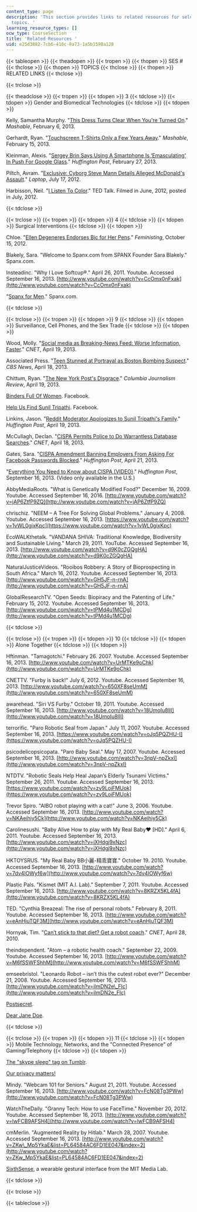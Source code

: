 ```yaml
---
content_type: page
description: 'This section provides links to related resources for selected course
  topics. '
learning_resource_types: []
ocw_type: CourseSection
title: 'Related Resources '
uid: e25d3882-7cb6-410c-0a73-1a5b1598a128
---
```


{{< tableopen >}}
{{< theadopen >}}
{{< tropen >}}
{{< thopen >}}
SES #
{{< thclose >}}
{{< thopen >}}
TOPICS
{{< thclose >}}
{{< thopen >}}
RELATED LINKS
{{< thclose >}}

{{< trclose >}}

{{< theadclose >}}
{{< tropen >}}
{{< tdopen >}}
3
{{< tdclose >}}
{{< tdopen >}}
Gender and Biomedical Technologies
{{< tdclose >}}
{{< tdopen >}}


Kelly, Samantha Murphy. "[This Dress Turns Clear When You're Turned On](http://mashable.com/2013/02/06/transparent-dress/)." _Mashable_, February 6, 2013.

Gerhardt, Ryan. "[Touchscreen T-Shirts Only a Few Years Away](http://mashable.com/2013/02/15/armour39/)." _Mashable_, February 15, 2013.

Kleinman, Alexis. "[Sergey Brin Says Using A Smartphone Is ‘Emasculating' In Push For Google Glass](http://www.huffingtonpost.com/2013/02/27/sergey-brin-emasculating_n_2776389.html?utm_hp_ref=tw)." _Huffington Post_, February 27, 2013.

Piltch, Avram. "[Exclusive: Cyborg Steve Mann Details Alleged McDonald's Assault](http://blog.laptopmag.com/exclusive-cyborg-steve-mann-on-alleged-mcdonalds-assault)." _Laptop_, July 17, 2012.

Harbisson, Neil. "[I Listen To Color](http://www.ted.com/talks/neil_harbisson_i_listen_to_color.html)." TED Talk. Filmed in June, 2012, posted in July, 2012.


{{< tdclose >}}

{{< trclose >}}
{{< tropen >}}
{{< tdopen >}}
4
{{< tdclose >}}
{{< tdopen >}}
Surgical Interventions
{{< tdclose >}}
{{< tdopen >}}


Chloe. "[Ellen Degeneres Endorses Bic for Her Pens](http://feministing.com/2012/10/15/ellen-degeneres-endorses-bic-for-her-pens/)." _Feministing_, October 15, 2012.

Blakely, Sara. "Welcome to Spanx.com from SPANX Founder Sara Blakely." Spanx.com.

Insteadinc. "Why I Love Softcup®." April 26, 2011. Youtube. Accessed September 16, 2013. [http://www.youtube.com/watch?v=CcOmx0nFxak](http://www.youtube.com/watch?v=CcOmx0nFxak)

"[Spanx for Men](http://www.spanx.com/mens-shapewear)." Spanx.com.


{{< tdclose >}}

{{< trclose >}}
{{< tropen >}}
{{< tdopen >}}
9
{{< tdclose >}}
{{< tdopen >}}
Surveillance, Cell Phones, and the Sex Trade
{{< tdclose >}}
{{< tdopen >}}


Wood, Molly. "[Social media as Breaking-News Feed: Worse Information, Faster](http://news.cnet.com/8301-31322_3-57580464-256/social-media-as-breaking-news-feed-worse-information-faster/)." _CNET_, April 19, 2013.

Associated Press. "[Teen Stunned at Portrayal as Boston Bombing Suspect](https://www.staradvertiser.com/2013/04/18/breaking-news/teen-stunned-at-portrayal-as-possible-bombing-suspect-in-n-y-post/)." _CBS News_, April 18, 2013.

Chittum, Ryan. "[The New York Post's Disgrace](http://www.cjr.org/the_audit/the_new_york_posts_disgrace.php)." _Columbia Journalism Review_, April 19, 2013.

[Binders Full Of Women](https://www.facebook.com/BindersFullofWomen/). Facebook.

[Help Us Find Sunil Tripathi](https://www.facebook.com/pages/Help-Us-Find-Sunil-Tripathi/403275636436466). Facebook.

Linkins, Jason. "[Reddit Moderator Apologizes to Sunil Tripathi's Family](http://www.huffingtonpost.com/2013/04/19/reddit-sunil-tripathi-apologize_n_3117051.html)." _Huffington Post_, April 19, 2013.

McCullagh, Declan. "[CISPA Permits Police to Do Warrantless Database Searches](http://news.cnet.com/8301-13578_3-57580268-38/cispa-permits-police-to-do-warrantless-database-searches/)." _CNET_, April 18, 2013.

Gates, Sara. "[CISPA Amendment Banning Employers From Asking For Facebook Passwords Blocked](http://www.huffingtonpost.com/2013/04/21/cispa-amendment-facebook-passwords-blocked_n_3128507.html)." _Huffington Post_, April 21, 2013.

"[Everything You Need to Know about CISPA (VIDEO)](http://videos.huffingtonpost.com/everything-you-need-to-know-about-cispa-517355277)." _Huffington Post_, September 16, 2013. (Video only available in the U.S.)

AbbyMediaRoots. "What is Genetically Modified Food?" December 16, 2009. Youtube. Accessed September 16, 2016. [http://www.youtube.com/watch?v=jAP6ZtfP9ZQ](http://www.youtube.com/watch?v=jAP6ZtfP9ZQ)

chrischiz. "NEEM – A Tree For Solving Global Problems." January 4, 2008. Youtube. Accessed September 16, 2013. [https://www.youtube.com/watch?v=1vWL0gixKpc](https://www.youtube.com/watch?v=1vWL0gixKpc)

EcoWALKthetalk. "VANDANA SHIVA: Traditional Knowledge, Biodiversity and Sustainable Living." March 29, 2011. YouTube. Accessed September 16, 2013. [http://www.youtube.com/watch?v=d9K0cZGQgHA](http://www.youtube.com/watch?v=d9K0cZGQgHA)

NaturalJusticeVideos. "Rooibos Robbery: A Story of Bioprospecting in South Africa." March 16, 2012. Youtube. Accessed September 16, 2013. [http://www.youtube.com/watch?v=GH5JF-n-rnA](http://www.youtube.com/watch?v=GH5JF-n-rnA)

GlobalResearchTV. "Open Seeds: Biopiracy and the Patenting of Life." February 15, 2012. Youtube. Accessed September 16, 2013. [http://www.youtube.com/watch?v=tPMd4u1MCDg](http://www.youtube.com/watch?v=tPMd4u1MCDg)


{{< tdclose >}}

{{< trclose >}}
{{< tropen >}}
{{< tdopen >}}
10
{{< tdclose >}}
{{< tdopen >}}
Alone Together
{{< tdclose >}}
{{< tdopen >}}


Hftinman. "Tamagotchi." February 26. 2007. Youtube. Accessed September 16, 2013. [http://www.youtube.com/watch?v=UrMTKe9oChk](http://www.youtube.com/watch?v=UrMTKe9oChk)

CNETTV. "Furby is back!" July 6, 2012. Youtube. Accessed September 16, 2013. [http://www.youtube.com/watch?v=650XF8seUmM](http://www.youtube.com/watch?v=650XF8seUmM)

awarehead. "Siri VS Furby." October 19, 2011. Youtube. Accessed September 16, 2013. [http://www.youtube.com/watch?v=18UmoIu8lII](http://www.youtube.com/watch?v=18UmoIu8lII)

terrorific. "Paro Robotic Seal from Japan." July 11, 2007. Youtube. Accessed September 16, 2013. [https://www.youtube.com/watch?v=oJq5PQZHU-I](https://www.youtube.com/watch?v=oJq5PQZHU-I)

psicodelicopsicopata. "Paro Baby Seal." May 17, 2007. Youtube. Accessed September 16, 2013. [http://www.youtube.com/watch?v=3npV-npZkxI](http://www.youtube.com/watch?v=3npV-npZkxI)

NTDTV. "Robotic Seals Help Heal Japan’s Elderly Tsunami Victims." September 26, 2011. Youtube. Accessed September 16, 2013. [https://www.youtube.com/watch?v=zv9LoiFMUok](https://www.youtube.com/watch?v=zv9LoiFMUok)

Trevor Spiro. "AIBO robot playing with a cat!" June 3, 2006. Youtube. Accessed September 16, 2013. [http://www.youtube.com/watch?v=NKAeihiy5Ck](http://www.youtube.com/watch?v=NKAeihiy5Ck)

Carolinesushi. "Baby Alive How to play with My Real Baby♥ \[HD\]." April 6, 2011. Youtube. Accessed September 16, 2013. [http://www.youtube.com/watch?v=iXHdgj9xNzc](http://www.youtube.com/watch?v=iXHdgj9xNzc)

HKTOYSRUS. "My Real Baby BB小麗-精乖寶寶." October 19. 2010. Youtube. Accessed September 16, 2013. [http://www.youtube.com/watch?v=7dv4IOWyf6w](http://www.youtube.com/watch?v=7dv4IOWyf6w)

Plastic Pals. "Kismet (MIT A.I. Lab)." September 7, 2011. Youtube. Accessed September 16, 2013. [http://www.youtube.com/watch?v=8KRZX5KL4fA](http://www.youtube.com/watch?v=8KRZX5KL4fA)

TED. "Cynthia Breazeal: The rise of personal robots." February 8, 2011. Youtube. Accessed September 16, 2013. [http://www.youtube.com/watch?v=eAnHjuTQF3M](http://www.youtube.com/watch?v=eAnHjuTQF3M)

Hornyak, Tim. "[Can’t stick to that diet? Get a robot coach](https://www.cnet.com/news/cant-stick-to-that-diet-get-a-robot-coach/)." _CNET_, April 28, 2010.

theindependent. "Atom – a robotic health coach." September 22, 2009. Youtube. Accessed September 16, 2013. [http://www.youtube.com/watch?v=M6fSSWFShhM](http://www.youtube.com/watch?v=M6fSSWFShhM)

emseebristol. "Leonardo Robot – isn’t this the cutest robot ever?" December 21, 2008. Youtube. Accessed September 16, 2013. [http://www.youtube.com/watch?v=ilmDN2e\_Flc](http://www.youtube.com/watch?v=ilmDN2e_Flc)

[Postsecret](http://www.postsecret.com/).

[Dear Jane Doe](http://webelieveyou.tumblr.com/).


{{< tdclose >}}

{{< trclose >}}
{{< tropen >}}
{{< tdopen >}}
11
{{< tdclose >}}
{{< tdopen >}}
Mobile Technology, Networks, and the "Connected Presence" of Gaming/Telephony
{{< tdclose >}}
{{< tdopen >}}


[The "skype sleep" tag on Tumblr](http://www.tumblr.com/tagged/skype-sleep).

[Our privacy matters!](http://ourprivacymattersproject.ca/)

Mindy. "Webcam 101 for Seniors." August 21, 2011. Youtube. Accessed September 16, 2013. [http://www.youtube.com/watch?v=FcN08Tg3PWw](http://www.youtube.com/watch?v=FcN08Tg3PWw)

WatchTheDaily. "Granny Tech: How to use FaceTime." November 20, 2012. Youtube. Accessed September 16, 2013. [http://www.youtube.com/watch?v=lwFCB9AFSH4](http://www.youtube.com/watch?v=lwFCB9AFSH4)

cmMerlin. "Augmented Reality by Hitlab." March 28, 2007. Youtube. Accessed September 16, 2013. [http://www.youtube.com/watch?v=ZKw\_Mp5YkaE&list=PL64584AC6FD1EE047&index=2](http://www.youtube.com/watch?v=ZKw_Mp5YkaE&list=PL64584AC6FD1EE047&index=2)

[SixthSense](https://www.media.mit.edu/publications/sixthsense-a-wearable-gestural-interface-2/), a wearable gestural interface from the MIT Media Lab.


{{< tdclose >}}

{{< trclose >}}

{{< tableclose >}}